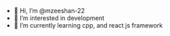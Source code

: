 - 👋 Hi, I’m @mzeeshan-22
- 👀 I’m interested in development
- 🌱 I’m currently learning cpp, and react js framework

<!---
mzeeshan-22/mzeeshan-22 is a ✨ special ✨ repository because its `README.md` (this file) appears on your GitHub profile.
You can click the Preview link to take a look at your changes.
--->
